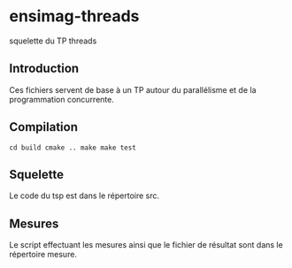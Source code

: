ensimag-threads
===============

squelette du TP threads

Introduction
----------

Ces fichiers servent de base à un TP autour du parallélisme et de la
programmation concurrente.

Compilation
----------

`cd build
cmake ..
make
make test
`

Squelette
----------

Le code du tsp est dans le répertoire src.

Mesures
----------

Le script effectuant les mesures ainsi que le fichier de résultat sont
dans le répertoire mesure.


